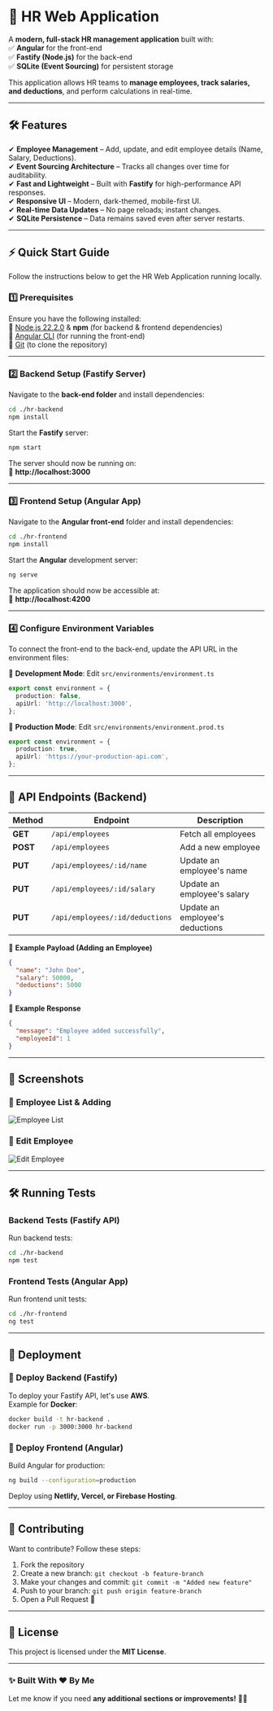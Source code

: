 # 🚀 **HR Web Application**

A **modern, full-stack HR management application** built with:  
✅ **Angular** for the front-end  
✅ **Fastify (Node.js)** for the back-end  
✅ **SQLite (Event Sourcing)** for persistent storage

This application allows HR teams to **manage employees, track salaries, and deductions**, and perform calculations in real-time.

---

## **🛠️ Features**

✔ **Employee Management** – Add, update, and edit employee details (Name, Salary, Deductions).  
✔ **Event Sourcing Architecture** – Tracks all changes over time for auditability.  
✔ **Fast and Lightweight** – Built with **Fastify** for high-performance API responses.  
✔ **Responsive UI** – Modern, dark-themed, mobile-first UI.  
✔ **Real-time Data Updates** – No page reloads; instant changes.  
✔ **SQLite Persistence** – Data remains saved even after server restarts.

---

## **⚡ Quick Start Guide**

Follow the instructions below to get the HR Web Application running locally.

### **1️⃣ Prerequisites**

Ensure you have the following installed:  
🔹 [Node.js 22.2.0](https://nodejs.org/) & **npm** (for backend & frontend dependencies)  
🔹 [Angular CLI](https://angular.io/cli) (for running the front-end)  
🔹 [Git](https://git-scm.com/) (to clone the repository)

---

### **2️⃣ Backend Setup (Fastify Server)**

Navigate to the **back-end folder** and install dependencies:

```bash
cd ./hr-backend
npm install
```

Start the **Fastify** server:

```bash
npm start
```

The server should now be running on:  
📌 **http://localhost:3000**

---

### **3️⃣ Frontend Setup (Angular App)**

Navigate to the **Angular front-end** folder and install dependencies:

```bash
cd ./hr-frontend
npm install
```

Start the **Angular** development server:

```bash
ng serve
```

The application should now be accessible at:  
📌 **http://localhost:4200**

---

### **4️⃣ Configure Environment Variables**

To connect the front-end to the back-end, update the API URL in the environment files:

📌 **Development Mode**: Edit `src/environments/environment.ts`

```typescript
export const environment = {
  production: false,
  apiUrl: 'http://localhost:3000',
};
```

📌 **Production Mode**: Edit `src/environments/environment.prod.ts`

```typescript
export const environment = {
  production: true,
  apiUrl: 'https://your-production-api.com',
};
```

---

## **🔧 API Endpoints (Backend)**

| Method   | Endpoint                        | Description                     |
| -------- | ------------------------------- | ------------------------------- |
| **GET**  | `/api/employees`                | Fetch all employees             |
| **POST** | `/api/employees`                | Add a new employee              |
| **PUT**  | `/api/employees/:id/name`       | Update an employee's name       |
| **PUT**  | `/api/employees/:id/salary`     | Update an employee's salary     |
| **PUT**  | `/api/employees/:id/deductions` | Update an employee's deductions |

📌 **Example Payload (Adding an Employee)**

```json
{
  "name": "John Doe",
  "salary": 50000,
  "deductions": 5000
}
```

📌 **Example Response**

```json
{
  "message": "Employee added successfully",
  "employeeId": 1
}
```

---

## **📸 Screenshots**

### 🔹 **Employee List & Adding**

![Employee List](https://raw.githubusercontent.com/Corey-Code/human-resources-web/refs/heads/main/captures/capture1.png)

### 🔹 **Edit Employee**

![Edit Employee](https://raw.githubusercontent.com/Corey-Code/human-resources-web/refs/heads/main/captures/capture2.png)

---

## **🛠️ Running Tests**

### **Backend Tests (Fastify API)**

Run backend tests:

```bash
cd ./hr-backend
npm test
```

### **Frontend Tests (Angular App)**

Run frontend unit tests:

```bash
cd ./hr-frontend
ng test
```

---

## **🚀 Deployment**

### **📌 Deploy Backend (Fastify)**

To deploy your Fastify API, let's use **AWS**.  
Example for **Docker**:

```bash
docker build -t hr-backend .
docker run -p 3000:3000 hr-backend
```

### **📌 Deploy Frontend (Angular)**

Build Angular for production:

```bash
ng build --configuration=production
```

Deploy using **Netlify, Vercel, or Firebase Hosting**.

---

## **👥 Contributing**

Want to contribute? Follow these steps:

1. Fork the repository
2. Create a new branch: `git checkout -b feature-branch`
3. Make your changes and commit: `git commit -m "Added new feature"`
4. Push to your branch: `git push origin feature-branch`
5. Open a Pull Request 🎉

---

## **📜 License**

This project is licensed under the **MIT License**.

---

### **✨ Built With ❤️ By Me**

Let me know if you need **any additional sections or improvements!** 🚀😊
